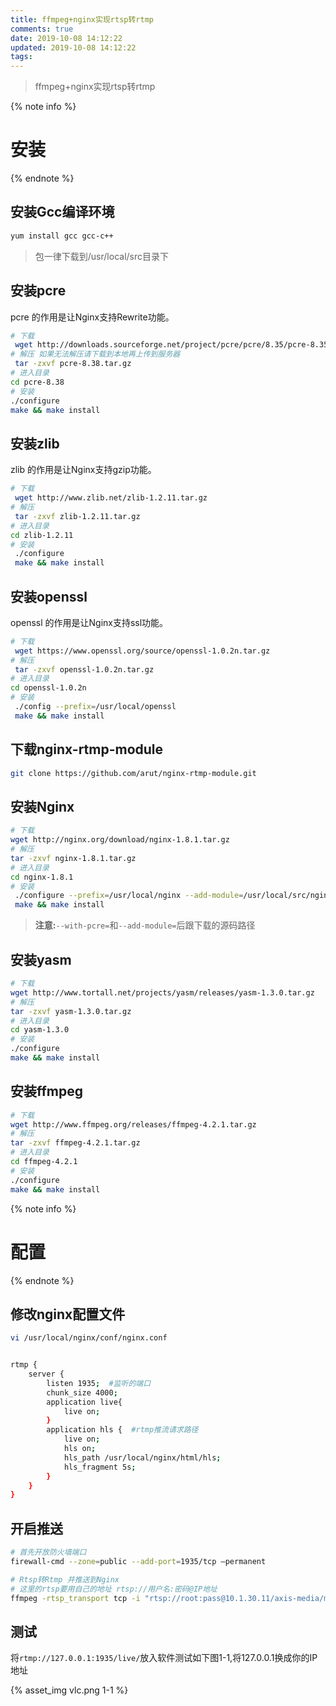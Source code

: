 ```yaml
---
title: ffmpeg+nginx实现rtsp转rtmp
comments: true
date: 2019-10-08 14:12:22
updated: 2019-10-08 14:12:22
tags:
---
```


<blockquote class="blockquote-center">ffmpeg+nginx实现rtsp转rtmp</blockquote>

<!--more-->

{% note info %}
# 安装
{% endnote %}

## 安装Gcc编译环境

```bash
yum install gcc gcc-c++
```
> 包一律下载到/usr/local/src目录下

## 安装pcre

pcre 的作用是让Nginx支持Rewrite功能。

```bash
# 下载
 wget http://downloads.sourceforge.net/project/pcre/pcre/8.35/pcre-8.35.tar.gz
# 解压 如果无法解压请下载到本地再上传到服务器
 tar -zxvf pcre-8.38.tar.gz
# 进入目录
cd pcre-8.38
# 安装
./configure
make && make install
```
## 安装zlib

zlib 的作用是让Nginx支持gzip功能。

```bash
# 下载 
 wget http://www.zlib.net/zlib-1.2.11.tar.gz
# 解压
 tar -zxvf zlib-1.2.11.tar.gz
# 进入目录
cd zlib-1.2.11
# 安装
 ./configure
 make && make install
```
## 安装openssl
openssl 的作用是让Nginx支持ssl功能。

```bash
# 下载 
 wget https://www.openssl.org/source/openssl-1.0.2n.tar.gz
# 解压
 tar -zxvf openssl-1.0.2n.tar.gz
# 进入目录
cd openssl-1.0.2n
# 安装
 ./config --prefix=/usr/local/openssl
 make && make install
```

## 下载nginx-rtmp-module

```bash
git clone https://github.com/arut/nginx-rtmp-module.git
```

## 安装Nginx

```bash
# 下载 
wget http://nginx.org/download/nginx-1.8.1.tar.gz
# 解压
tar -zxvf nginx-1.8.1.tar.gz
# 进入目录
cd nginx-1.8.1
# 安装
 ./configure --prefix=/usr/local/nginx --add-module=/usr/local/src/nginx-rtmp-module --with-pcre=/usr/local/src/pcre-8.35 --with-zlib=/usr/local/src/zlib-1.2.11 --with-openssl=/usr/local/src/openssl-1.0.2n
 make && make install
```

> **注意:**`--with-pcre=`和`--add-module=`后跟下载的源码路径

## 安装yasm

```bash
# 下载
wget http://www.tortall.net/projects/yasm/releases/yasm-1.3.0.tar.gz
# 解压
tar -zxvf yasm-1.3.0.tar.gz
# 进入目录
cd yasm-1.3.0
# 安装
./configure
make && make install
```
## 安装ffmpeg

```bash
# 下载
wget http://www.ffmpeg.org/releases/ffmpeg-4.2.1.tar.gz
# 解压
tar -zxvf ffmpeg-4.2.1.tar.gz
# 进入目录
cd ffmpeg-4.2.1
# 安装
./configure
make && make install
```
{% note info %}
# 配置
{% endnote %}

## 修改nginx配置文件

```bash
vi /usr/local/nginx/conf/nginx.conf


rtmp {    
    server {    
        listen 1935;  #监听的端口  
        chunk_size 4000;
        application live{
            live on;
        }
        application hls {  #rtmp推流请求路径  
            live on;    
            hls on;    
            hls_path /usr/local/nginx/html/hls;    
            hls_fragment 5s;
        }    
    }    
}
```
## 开启推送
```bash
# 首先开放防火墙端口
firewall-cmd --zone=public --add-port=1935/tcp –permanent

# Rtsp转Rtmp 并推送到Nginx
# 这里的rtsp要用自己的地址 rtsp://用户名:密码@IP地址
ffmpeg -rtsp_transport tcp -i "rtsp://root:pass@10.1.30.11/axis-media/media.amp" -vcodec copy  -acodec copy -f flv "rtmp://127.0.0.1:1935/live/"
```
## 测试

将`rtmp://127.0.0.1:1935/live/`放入软件测试如下图1-1,将127.0.0.1换成你的IP地址

{% asset_img vlc.png 1-1 %}
